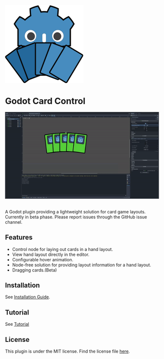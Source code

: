 <img src="./resources/imgs/logo.svg" style="width:256px;height:256px"><br>

# Godot Card Control

<img src="./resources/imgs/demo.gif"><br/><br/>

A Godot plugin providing a lightweight solution for card game layouts. Currently in beta phase. Please report issues through the GitHub issue channel.

## Features
- Control node for laying out cards in a hand layout.
- View hand layout directly in the editor.
- Configurable hover animation.
- Node-free solution for providing layout information for a hand layout.
- Dragging cards.(Beta)

## Installation
See [Installation Guide](./documents/INSTALLATION.md).

## Tutorial
See [Tutorial](./documents/TUTORIAL.md)

## License
This plugin is under the MIT license. Find the license file [here](./addons/godot_card_layout/LICENSE.md).